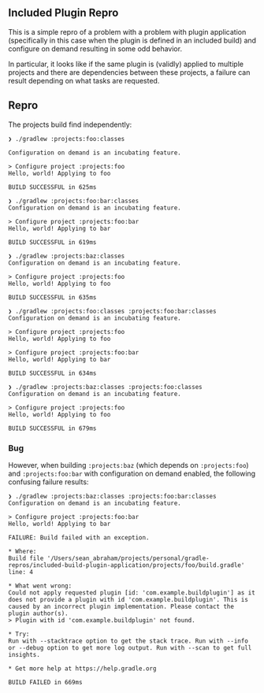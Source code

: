 ## Included Plugin Repro
This is a simple repro of a problem with a problem with plugin application (specifically in this case when the plugin is defined in an included build) and configure on demand resulting in some odd behavior.

In particular, it looks like if the same plugin is (validly) applied to multiple projects and there are dependencies between these projects, a failure can result depending on what tasks are requested.


## Repro

The projects build find independently:

```
❯ ./gradlew :projects:foo:classes

Configuration on demand is an incubating feature.

> Configure project :projects:foo
Hello, world! Applying to foo

BUILD SUCCESSFUL in 625ms
```

```
❯ ./gradlew :projects:foo:bar:classes
Configuration on demand is an incubating feature.

> Configure project :projects:foo:bar
Hello, world! Applying to bar

BUILD SUCCESSFUL in 619ms
```

```
❯ ./gradlew :projects:baz:classes
Configuration on demand is an incubating feature.

> Configure project :projects:foo
Hello, world! Applying to foo

BUILD SUCCESSFUL in 635ms
```

```
❯ ./gradlew :projects:foo:classes :projects:foo:bar:classes
Configuration on demand is an incubating feature.

> Configure project :projects:foo
Hello, world! Applying to foo

> Configure project :projects:foo:bar
Hello, world! Applying to bar

BUILD SUCCESSFUL in 634ms
```

```
❯ ./gradlew :projects:baz:classes :projects:foo:classes
Configuration on demand is an incubating feature.

> Configure project :projects:foo
Hello, world! Applying to foo

BUILD SUCCESSFUL in 679ms
```

### Bug

However, when building `:projects:baz` (which depends on `:projects:foo`) and `:projects:foo:bar` with configuration on demand enabled, the following confusing failure results:

```
❯ ./gradlew :projects:baz:classes :projects:foo:bar:classes
Configuration on demand is an incubating feature.

> Configure project :projects:foo:bar
Hello, world! Applying to bar

FAILURE: Build failed with an exception.

* Where:
Build file '/Users/sean_abraham/projects/personal/gradle-repros/included-build-plugin-application/projects/foo/build.gradle' line: 4

* What went wrong:
Could not apply requested plugin [id: 'com.example.buildplugin'] as it does not provide a plugin with id 'com.example.buildplugin'. This is caused by an incorrect plugin implementation. Please contact the plugin author(s).
> Plugin with id 'com.example.buildplugin' not found.

* Try:
Run with --stacktrace option to get the stack trace. Run with --info or --debug option to get more log output. Run with --scan to get full insights.

* Get more help at https://help.gradle.org

BUILD FAILED in 669ms
```
